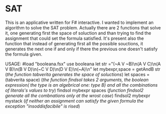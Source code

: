 # SAT

This is an applicative written for F# interactive.
I wanted to implement an algorithm to solve the SAT problem.
Actually there are 2 functions that solve it, one generating first the space of soluction and than trying to find the assignment that could set the formula satisfied.
It's present also the function that instead of generating first all the possible souctions, it generates the next one if and only if there the previous one doesn't satisfy the formula given.

USAGE:
#load "booleana.fsx"
use booleana
let str ="(~A V ~B)\n(A V C)\n(A V B)\n(B V D)\n(~C V D)\n(D V E)\n(~A)\n"
let mybexpr,space = getAndB str
(*the function tabverita generates the space of soluctions*)
let spaces =(tabverita space)
(*the function findsol takes 2 arguments, the boolean expression( the type is an algebrical one: type B) and all the combinations of literals's values to try*)
findsol mybexpr spaces
(*function findsol2 generate all the combnations only at the wrost case*) 
findsol2 mybexpr mystack
(*if neither an assignment can satisfy the given formula the exception "insoddisfacibile" is rised*)
